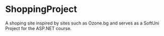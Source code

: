 # ShoppingProject
A shoping site inspired by sites such as Ozone.bg and serves as a SoftUni Project for the ASP.NET course.
